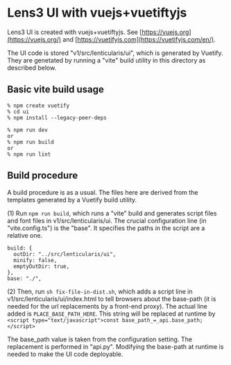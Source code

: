 # Lens3 UI with vuejs+vuetiftyjs

Lens3 UI is created with vuejs+vuetiftyjs.  See
[https://vuejs.org](https://vuejs.org/) and
[https://vuetifyjs.com](https://vuetifyjs.com/en/).

The UI code is stored "v1/src/lenticularis/ui", which is generated by
Vuetify.  They are genetated by running a "vite" build utility in this
directory as described below.

## Basic vite build usage

```
% npm create vuetify
% cd ui
% npm install --legacy-peer-deps

% npm run dev
or
% npm run build
or
% npm run lint
```

## Build procedure

A build procedure is as a usual.  The files here are derived from the
templates generated by a Vuetify build utility.

(1) Run `npm run build`, which runs a "vite" build and generates
script files and font files in v1/src/lenticularis/ui.  The crucial
configuration line (in "vite.config.ts") is the "base".  It specifies
the paths in the script are a relative one.

```
build: {
  outDir: "../src/lenticularis/ui",
  minify: false,
  emptyOutDir: true,
},
base: "./",
```

(2) Then, run `sh fix-file-in-dist.sh`, which adds a script line in
v1/src/lenticularis/ui/index.html to tell browsers about the base-path
(it is needed for the url replacements by a front-end proxy).  The
actual line added is `PLACE_BASE_PATH_HERE`.  This string will be
replaced at runtime by
`<script type="text/javascript">const base_path_=_api.base_path;</script>`

The base_path value is taken from the configuration setting.  The
replacement is performed in "api.py".  Modifying the base-path at
runtime is needed to make the UI code deployable.
